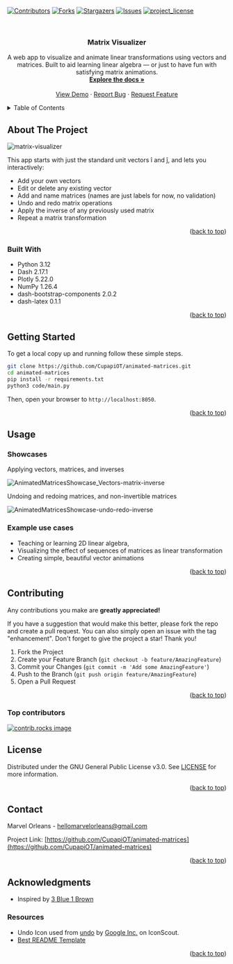<!-- Improved compatibility of back to top link: See: https://github.com/othneildrew/Best-README-Template/pull/73 -->
<a id="readme-top"></a>
<!--
*** Thanks for checking out the Best-README-Template. If you have a suggestion
*** that would make this better, please fork the repo and create a pull request
*** or simply open an issue with the tag "enhancement".
*** Don't forget to give the project a star!
*** Thanks again! Now go create something AMAZING! :D
-->



<!-- PROJECT SHIELDS -->
<!--
*** I'm using markdown "reference style" links for readability.
*** Reference links are enclosed in brackets [ ] instead of parentheses ( ).
*** See the bottom of this document for the declaration of the reference variables
*** for contributors-url, forks-url, etc. This is an optional, concise syntax you may use.
*** https://www.markdownguide.org/basic-syntax/#reference-style-links
-->
[![Contributors][contributors-shield]][contributors-url]
[![Forks][forks-shield]][forks-url]
[![Stargazers][stars-shield]][stars-url]
[![Issues][issues-shield]][issues-url]
[![project_license][license-shield]][license-url]
<!--[![LinkedIn][linkedin-shield]][linkedin-url]-->



<!-- PROJECT LOGO -->
<br />
<div align="center">
  <!--<a href="https://github.com/CupapiOT/animated-matrices">
    <img src="images/logo.png" alt="Logo" width="80" height="80">
  </a>-->

<h3 align="center">Matrix Visualizer</h3>

  <p align="center">
    A web app to visualize and animate linear transformations using vectors and matrices.
    Built to aid learning linear algebra — or just to have fun with satisfying matrix animations.
    <br />
    <a href="https://github.com/CupapiOT/animated-matrices"><strong>Explore the docs »</strong></a>
    <br />
    <br />
    <a href="https://github.com/CupapiOT/animated-matrices">View Demo</a>
    &middot;
    <a href="https://github.com/CupapiOT/animated-matrices/issues/new?template=bug_report.md">Report Bug</a>
    &middot;
    <a href="https://github.com/CupapiOT/animated-matrices/issues/new?template=feature_request.md">Request Feature</a>
  </p>
</div>



<!-- TABLE OF CONTENTS -->
<details>
  <summary>Table of Contents</summary>
  <ol>
    <li>
      <a href="#about-the-project">About The Project</a>
      <ul>
        <li><a href="#built-with">Built With</a></li>
      </ul>
    </li>
    <li>
      <a href="#getting-started">Getting Started</a>
      <ul>
        <li><a href="#installation">Installation</a></li>
      </ul>
    </li>
    <li><a href="#usage">Usage</a></li>
    <!--<li><a href="#roadmap">Roadmap</a></li>-->
    <li><a href="#contributing">Contributing</a></li>
    <li><a href="#license">License</a></li>
    <li><a href="#contact">Contact</a></li>
    <li><a href="#acknowledgments">Acknowledgments</a></li>
  </ol>
</details>



<!-- ABOUT THE PROJECT -->
## About The Project

![matrix-visualizer](https://github.com/user-attachments/assets/662d7379-ce04-44de-8b45-538dbfc6e7c1)

This app starts with just the standard unit vectors î and ĵ, and lets you interactively:

* Add your own vectors
* Edit or delete any existing vector
* Add and name matrices (names are just labels for now, no validation)
* Undo and redo matrix operations
* Apply the inverse of any previously used matrix
* Repeat a matrix transformation


<p align="right">(<a href="#readme-top">back to top</a>)</p>



### Built With

- Python 3.12
- Dash 2.17.1
- Plotly 5.22.0
- NumPy 1.26.4
- dash-bootstrap-components 2.0.2
- dash-latex 0.1.1

<p align="right">(<a href="#readme-top">back to top</a>)</p>



<!-- GETTING STARTED -->
## Getting Started

To get a local copy up and running follow these simple steps.

```bash
git clone https://github.com/CupapiOT/animated-matrices.git
cd animated-matrices
pip install -r requirements.txt
python3 code/main.py
```

Then, open your browser to `http://localhost:8050`.

<p align="right">(<a href="#readme-top">back to top</a>)</p>



<!-- USAGE EXAMPLES -->
## Usage

### Showcases 

Applying vectors, matrices, and inverses

![AnimatedMatricesShowcase_Vectors-matrix-inverse](https://github.com/user-attachments/assets/52ed7816-d2c9-415c-b294-40185c5dc238)

Undoing and redoing matrices, and non-invertible matrices

![AnimatedMatricesShowcase-undo-redo-inverse](https://github.com/user-attachments/assets/3c4479cb-13d5-4dad-9122-8a424aa9aa22)

### Example use cases

- Teaching or learning 2D linear algebra,
- Visualizing the effect of sequences of matrices as linear transformation
- Creating simple, beautiful vector animations

<!--_For more examples, please refer to the [Documentation](https://example.com)_-->

<p align="right">(<a href="#readme-top">back to top</a>)</p>



<!-- ROADMAP
## Roadmap

- [ ] Not yet
- [ ] Not yet
- [ ] Not yet
    - [ ] Nested not yet

See the [open issues](https://github.com/CupapiOT/animated-matrices/issues) for a full list of proposed features (and known issues).

<p align="right">(<a href="#readme-top">back to top</a>)</p>
 -->


<!-- CONTRIBUTING -->
## Contributing

Any contributions you make are **greatly appreciated!**

If you have a suggestion that would make this better, please fork the repo and create a pull request. You can also simply open an issue with the tag "enhancement".
Don't forget to give the project a star! Thank you!

1. Fork the Project
2. Create your Feature Branch (`git checkout -b feature/AmazingFeature`)
3. Commit your Changes (`git commit -m 'Add some AmazingFeature'`)
4. Push to the Branch (`git push origin feature/AmazingFeature`)
5. Open a Pull Request

<p align="right">(<a href="#readme-top">back to top</a>)</p>

### Top contributors

<a href="https://github.com/CupapiOT/animated-matrices/graphs/contributors">
  <img src="https://contrib.rocks/image?repo=CupapiOT/animated-matrices" alt="contrib.rocks image" />
</a>



<!-- LICENSE -->
## License

Distributed under the GNU General Public License v3.0. See [LICENSE](LICENSE) for more information.

<p align="right">(<a href="#readme-top">back to top</a>)</p>



<!-- CONTACT -->
## Contact

Marvel Orleans - hellomarvelorleans@gmail.com

Project Link: [https://github.com/CupapiOT/animated-matrices](https://github.com/CupapiOT/animated-matrices)

<p align="right">(<a href="#readme-top">back to top</a>)</p>



<!-- ACKNOWLEDGMENTS -->
## Acknowledgments

* Inspired by [3 Blue 1 Brown](https://www.youtube.com/watch?v=kYB8IZa5AuE)

### Resources

* Undo Icon used from <a href="https://iconscout.com/icons/undo" target="_blank">undo</a> by 
  <a href="https://iconscout.com/contributors/google-inc" target="_blank">Google Inc.</a> on IconScout.
* [Best README Template](https://github.com/othneildrew/Best-README-Template)

<p align="right">(<a href="#readme-top">back to top</a>)</p>



<!-- MARKDOWN LINKS & IMAGES -->
<!-- https://www.markdownguide.org/basic-syntax/#reference-style-links -->
[contributors-shield]: https://img.shields.io/github/contributors/CupapiOT/animated-matrices.svg?style=for-the-badge
[contributors-url]: https://github.com/CupapiOT/animated-matrices/graphs/contributors
[forks-shield]: https://img.shields.io/github/forks/CupapiOT/animated-matrices.svg?style=for-the-badge
[forks-url]: https://github.com/CupapiOT/animated-matrices/network/members
[stars-shield]: https://img.shields.io/github/stars/CupapiOT/animated-matrices.svg?style=for-the-badge
[stars-url]: https://github.com/CupapiOT/animated-matrices/stargazers
[issues-shield]: https://img.shields.io/github/issues/CupapiOT/animated-matrices.svg?style=for-the-badge
[issues-url]: https://github.com/CupapiOT/animated-matrices/issues
[license-shield]: https://img.shields.io/github/license/CupapiOT/animated-matrices.svg?style=for-the-badge
[license-url]: https://github.com/CupapiOT/animated-matrices/blob/main/LICENSE
[linkedin-shield]: https://img.shields.io/badge/-LinkedIn-black.svg?style=for-the-badge&logo=linkedin&colorB=555
[linkedin-url]: https://linkedin.com/in/linkedin_username
[product-screenshot]: images/screenshot.png
